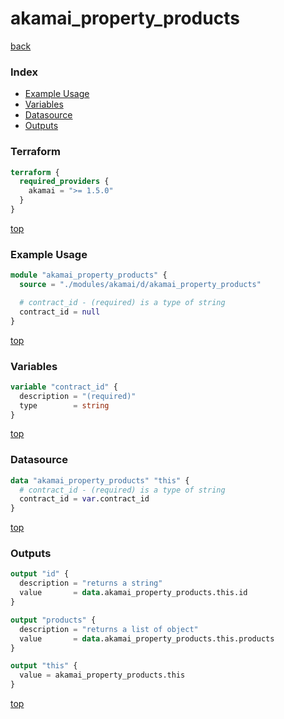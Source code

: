 # akamai_property_products

[back](../akamai.md)

### Index

- [Example Usage](#example-usage)
- [Variables](#variables)
- [Datasource](#datasource)
- [Outputs](#outputs)

### Terraform

```terraform
terraform {
  required_providers {
    akamai = ">= 1.5.0"
  }
}
```

[top](#index)

### Example Usage

```terraform
module "akamai_property_products" {
  source = "./modules/akamai/d/akamai_property_products"

  # contract_id - (required) is a type of string
  contract_id = null
}
```

[top](#index)

### Variables

```terraform
variable "contract_id" {
  description = "(required)"
  type        = string
}
```

[top](#index)

### Datasource

```terraform
data "akamai_property_products" "this" {
  # contract_id - (required) is a type of string
  contract_id = var.contract_id
}
```

[top](#index)

### Outputs

```terraform
output "id" {
  description = "returns a string"
  value       = data.akamai_property_products.this.id
}

output "products" {
  description = "returns a list of object"
  value       = data.akamai_property_products.this.products
}

output "this" {
  value = akamai_property_products.this
}
```

[top](#index)